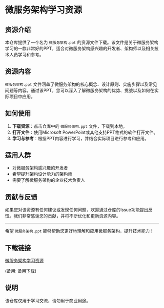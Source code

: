 # 微服务架构学习资源

## 资源介绍

本仓库提供了一个名为 `微服务架构.ppt` 的资源文件下载。该文件是关于微服务架构学习的一款非常好的PPT，适合对微服务架构感兴趣的开发者、架构师以及相关技术人员学习和参考。

## 资源内容

`微服务架构.ppt` 文件涵盖了微服务架构的核心概念、设计原则、实施步骤以及常见问题等内容。通过该PPT，您可以深入了解微服务架构的优势、挑战以及如何在实际项目中应用。

## 如何使用

1. **下载资源**：点击仓库中的 `微服务架构.ppt` 文件，下载到本地。
2. **打开文件**：使用Microsoft PowerPoint或其他支持PPT格式的软件打开文件。
3. **学习与参考**：根据PPT内容进行学习，并结合实际项目进行参考和应用。

## 适用人群

- 对微服务架构感兴趣的开发者
- 希望提升架构设计能力的架构师
- 需要了解微服务架构的企业技术负责人

## 贡献与反馈

如果您对该资源有任何建议或发现任何问题，欢迎通过仓库的Issue功能提出反馈。我们非常感谢您的贡献，并将不断优化和更新资源内容。

---

希望 `微服务架构.ppt` 能够帮助您更好地理解和应用微服务架构，提升技术能力！

## 下载链接
[微服务架构学习资源](https://pan.quark.cn/s/92820d0c75cf) 

(备用: [备用下载](https://pan.baidu.com/s/1s-6gI0Tn-4PWLcBp12ql7A?pwd=1234))

## 说明

该仓库仅用于学习交流，请勿用于商业用途。
